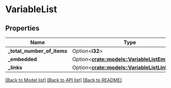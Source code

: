 # VariableList

## Properties

Name | Type | Description | Notes
------------ | ------------- | ------------- | -------------
**_total_number_of_items** | Option<**i32**> |  | [optional]
**_embedded** | Option<[**crate::models::VariableListEmbedded**](variableList__embedded.md)> |  | [optional]
**_links** | Option<[**crate::models::VariableListLinks**](variableList__links.md)> |  | [optional]

[[Back to Model list]](../README.md#documentation-for-models) [[Back to API list]](../README.md#documentation-for-api-endpoints) [[Back to README]](../README.md)


